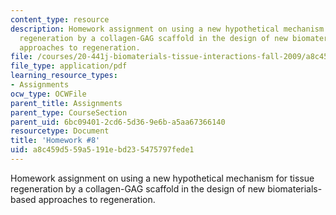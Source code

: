 ```yaml
---
content_type: resource
description: Homework assignment on using a new hypothetical mechanism for tissue
  regeneration by a collagen-GAG scaffold in the design of new biomaterials-based
  approaches to regeneration.
file: /courses/20-441j-biomaterials-tissue-interactions-fall-2009/a8c459d559a5191ebd235475797fede1_MIT20_441JF09_hw8.pdf
file_type: application/pdf
learning_resource_types:
- Assignments
ocw_type: OCWFile
parent_title: Assignments
parent_type: CourseSection
parent_uid: 6bc09401-2cd6-5d36-9e6b-a5aa67366140
resourcetype: Document
title: 'Homework #8'
uid: a8c459d5-59a5-191e-bd23-5475797fede1
---
```

Homework assignment on using a new hypothetical mechanism for tissue regeneration by a collagen-GAG scaffold in the design of new biomaterials-based approaches to regeneration.

